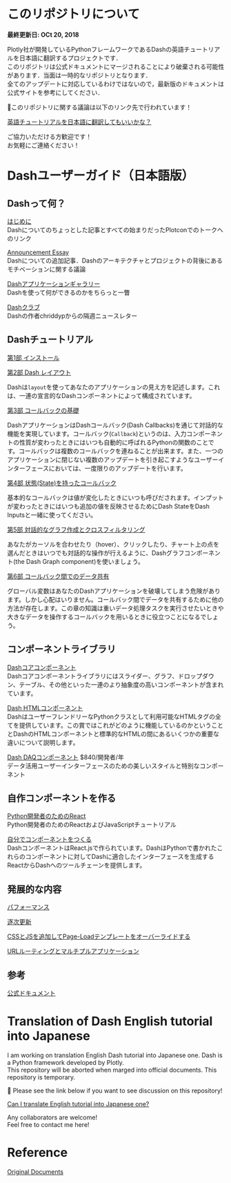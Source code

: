 #  このリポジトリについて

**最終更新日: OCt 20, 2018**

Plotly社が開発しているPythonフレームワークであるDashの英語チュートリアルを日本語に翻訳するプロジェクトです．  
このリポジトリは公式ドキュメントにマージされることにより破棄される可能性があります．当面は一時的なリポジトリとなります．  
全てのアップデートに対応しているわけではないので，最新版のドキュメントは公式サイトを参考にしてください．  

📢このリポジトリに関する議論は以下のリンク先で行われています！

[英語チュートリアルを日本語に翻訳してもいいかな？](https://community.plot.ly/t/can-i-translate-english-tutorial-into-japanese-one/8859?u=ksnt)

ご協力いただける方歓迎です！  
お気軽にご連絡ください！  

# Dashユーザーガイド（日本語版）

## Dashって何？

[はじめに](https://github.com/ksnt/Dash_Translation_into_Japanese/blob/master/introcution.md)   
Dashについてのちょっとした記事とすべての始まりだったPlotconでのトークへのリンク  

[Announcement Essay](https://medium.com/@plotlygraphs/introducing-dash-5ecf7191b503)  
Dashについての追加記事．Dashのアーキテクチャとプロジェクトの背後にあるモチベーションに関する議論  

[Dashアプリケーションギャラリー](https://dash.plot.ly/gallery)  
Dashを使って何ができるのかをちらっと一瞥  

[Dashクラブ](https://plot.us12.list-manage.com/subscribe?u=28d7f8f0685d044fb51f0d4ee&id=0c1cb734d7)  
Dashの作者chriddypからの隔週ニュースレター

## Dashチュートリアル  

[第1部 インストール](https://github.com/ksnt/Dash_Translation_into_Japanese/blob/master/dash_tutorial_jap_chap0.md)

[第2部 Dash レイアウト](https://github.com/ksnt/Dash_Translation_into_Japanese/blob/master/dash_tutorial_jap_chap1.md)

Dashは`layout`を使ってあなたのアプリケーションの見え方を記述します。これは、一連の宣言的なDashコンポーネントによって構成されています。  

[第3部 コールバックの基礎](https://github.com/ksnt/Dash_Translation_into_Japanese/blob/master/dash_tutorial_jap_chap2.md)  

DashアプリケーションはDashコールバック(Dash Callbacks)を通じて対話的な機能を実現しています。コールバック(`Callback`)というのは、入力コンポーネントの性質が変わったときにはいつも自動的に呼ばれるPythonの関数のことです。コールバックは複数のコールバックを連ねることが出来ます。また、一つのアプリケーションに閉じない複数のアップデートを引き起こすようなユーザーインターフェースにおいては、一度限りのアップデートを行います。

[第4部 状態(State)を持ったコールバック](https://github.com/ksnt/Dash_Translation_into_Japanese/blob/master/dash_tutorial_jap_chap3.md)

基本的なコールバックは値が変化したときにいつも呼びだされます。インプットが変わったときにはいつも追加の値を反映させるためにDash StateをDash Inputsと一緒に使ってください。  


[第5部 対話的なグラフ作成とクロスフィルタリング](https://github.com/ksnt/Dash_Translation_into_Japanese/blob/master/dash_tutorial_jap_chap4.md)

あなたがカーソルを合わせたり（hover）、クリックしたり、チャート上の点を選んだときはいつでも対話的な操作が行えるように、Dashグラフコンポーネント(the Dash Graph component)を使いましょう。


[第6部 コールバック間でのデータ共有](https://github.com/ksnt/Dash_Translation_into_Japanese/blob/master/dash_tutorial_jap_chap5.md)

グローバル変数はあなたのDashアプリケーションを破壊してしまう危険があります。しかし心配はいりません。コールバック間でデータを共有するために他の方法が存在します。この章の知識は重いデータ処理タスクを実行させたいときや大きなデータを操作するコールバックを用いるときに役立つことになるでしょう。

## コンポーネントライブラリ

[Dashコアコンポーネント]()  
Dashコアコンポーネントライブラリにはスライダー、グラフ、ドロップダウン、テーブル、その他といった一連のより抽象度の高いコンポーネントが含まれています。

[Dash HTMLコンポーネント]()  
DashはユーザーフレンドリーなPythonクラスとして利用可能なHTMLタグの全てを提供しています。この賞ではこれがどのように機能しているのかということとDashのHTMLコンポーネントと標準的なHTMLの間にあるいくつかの重要な違いについて説明します。

[Dash DAQコンポーネント]()
$840/開発者/年  
データ活用ユーザーインターフェースのための美しいスタイルと特別なコンポーネント  

## 自作コンポーネントを作る

[Python開発者のためのReact]()  
Python開発者のためのReactおよびJavaScriptチュートリアル  

[自分でコンポーネントをつくる]()  
DashコンポーネントはReact.jsで作られています。DashはPythonで書かれたこれらのコンポーネントに対してDashに適合したインターフェースを生成するReactからDashへのツールチェーンを提供します。

## 発展的な内容

[パフォーマンス]()  

[逐次更新]()  

[CSSとJSを追加してPage-Loadテンプレートをオーバーライドする]()  

[URLルーティングとマルチプルアプリケーション]()  


## 参考

[公式ドキュメント](https://github.com/plotly/dash-docs)


# Translation of Dash English tutorial into Japanese

I am working on translation English Dash tutorial into Japanese one. Dash is a Python framework developed by Plotly.  
This repository will be aborted when marged into official documents. This repository is temporary.    

📢 Please see the link below if you want to see discussion on this repository!  

[Can I translate English tutorial into Japanese one?](https://community.plot.ly/t/can-i-translate-english-tutorial-into-japanese-one/8859?u=ksnt)

Any collaborators are welcome!  
Feel free to contact me here!  

# Reference

[Original Documents](https://github.com/plotly/dash-docs)
